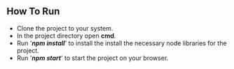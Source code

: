 ## How To Run

* Clone the project to your system.
* In the project directory open **cmd**.
* Run '***npm install***' to install the install the necessary node libraries for the project.
* Run '***npm start***' to start the project on your browser. 
